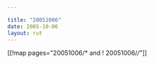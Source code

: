 ```yaml
---

title: "20051006"
date: 2005-10-06
layout: rut
---
```


[[!map pages="20051006/* and ! 20051006/*/*"]]
